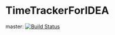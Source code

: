 # TimeTrackerForIDEA

master:
[![Build Status](https://app.travis-ci.com/Dmitrii-Stukalov/TimeTrackerForIDEA.svg?branch=master)](https://app.travis-ci.com/Dmitrii-Stukalov/TimeTrackerForIDEA.svg?branch=master)
